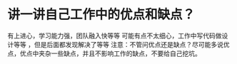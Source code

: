 
#	讲一讲自己工作中的优点和缺点？
有上进心，学习能力强，团队融入快等等
可能有点不太细心，工作中写代码做设计等等 ，但是后面都发现解决了等等
注意：不管问优点还是缺点？尽可能多说优点，优点中夹杂一些缺点，并且不影响工作的缺点，不要给自己挖坑。
